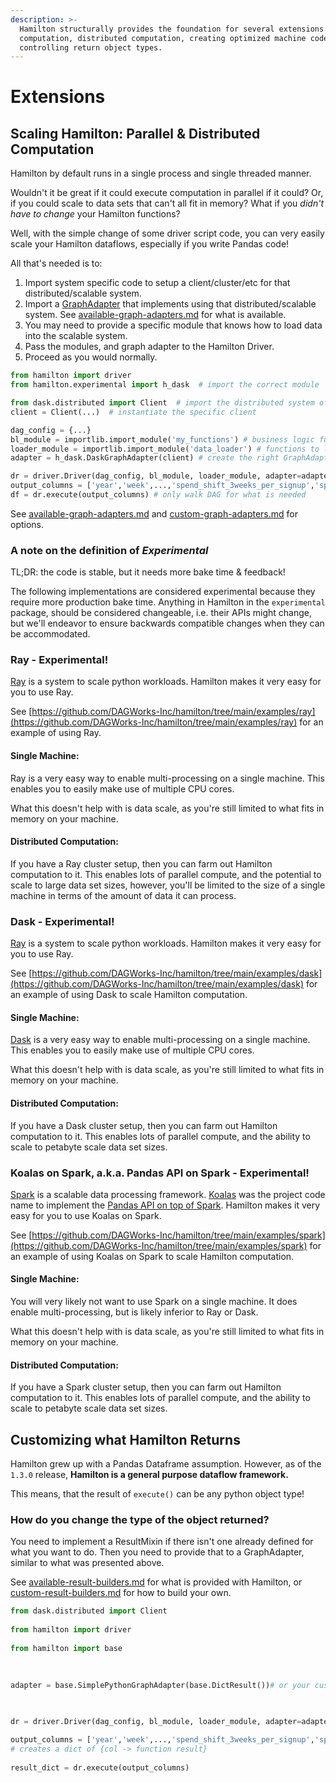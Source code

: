 ```yaml
---
description: >-
  Hamilton structurally provides the foundation for several extensions: parallel
  computation, distributed computation, creating optimized machine code,
  controlling return object types.
---
```


# Extensions

## Scaling Hamilton: Parallel & Distributed Computation

Hamilton by default runs in a single process and single threaded manner.

Wouldn't it be great if it could execute computation in parallel if it could? Or, if you could scale to data sets that can't all fit in memory? What if you _didn't have to change_ your Hamilton functions?

Well, with the simple change of some driver script code, you can very easily scale your Hamilton dataflows, especially if you write Pandas code!

All that's needed is to:

1. Import system specific code to setup a client/cluster/etc for that distributed/scalable system.
2. Import a [GraphAdapter](https://github.com/stitchfix/hamilton/blob/main/hamilton/base.py#L91) that implements using that distributed/scalable system. See [available-graph-adapters.md](reference/api-reference/available-graph-adapters.md "mention") for what is available.
3. You may need to provide a specific module that knows how to load data into the scalable system.
4. Pass the modules, and graph adapter to the Hamilton Driver.
5. Proceed as you would normally.

```python
from hamilton import driver
from hamilton.experimental import h_dask  # import the correct module

from dask.distributed import Client  # import the distributed system of choice
client = Client(...)  # instantiate the specific client

dag_config = {...} 
bl_module = importlib.import_module('my_functions') # business logic functions 
loader_module = importlib.import_module('data_loader') # functions to load data
adapter = h_dask.DaskGraphAdapter(client) # create the right GraphAdapter

dr = driver.Driver(dag_config, bl_module, loader_module, adapter=adapter) 
output_columns = ['year','week',...,'spend_shift_3weeks_per_signup','special_feature'] 
df = dr.execute(output_columns) # only walk DAG for what is needed
```

See [available-graph-adapters.md](reference/api-reference/available-graph-adapters.md "mention") and [custom-graph-adapters.md](reference/api-extensions/custom-graph-adapters.md "mention") for options.

### A note on the definition of _Experimental_

TL;DR: the code is stable, but it needs more bake time & feedback!

The following implementations are considered experimental because they require more production bake time. Anything in Hamilton in the `experimental` package, should be considered changeable, i.e. their APIs might change, but we'll endeavor to ensure backwards compatible changes when they can be accommodated.

### Ray - Experimental!

[Ray](https://ray.io/) is a system to scale python workloads. Hamilton makes it very easy for you to use Ray.

See [https://github.com/DAGWorks-Inc/hamilton/tree/main/examples/ray](https://github.com/DAGWorks-Inc/hamilton/tree/main/examples/ray) for an example of using Ray.

#### Single Machine:

Ray is a very easy way to enable multi-processing on a single machine. This enables you to easily make use of multiple CPU cores.

What this doesn't help with is data scale, as you're still limited to what fits in memory on your machine.

#### Distributed Computation:

If you have a Ray cluster setup, then you can farm out Hamilton computation to it. This enables lots of parallel compute, and the potential to scale to large data set sizes, however, you'll be limited to the size of a single machine in terms of the amount of data it can process.

### Dask - Experimental!

[Ray](https://ray.io/) is a system to scale python workloads. Hamilton makes it very easy for you to use Ray.

See [https://github.com/DAGWorks-Inc/hamilton/tree/main/examples/dask](https://github.com/DAGWorks-Inc/hamilton/tree/main/examples/dask) for an example of using Dask to scale Hamilton computation.

#### Single Machine:

[Dask](https://dask.org/) is a very easy way to enable multi-processing on a single machine. This enables you to easily make use of multiple CPU cores.

What this doesn't help with is data scale, as you're still limited to what fits in memory on your machine.

#### Distributed Computation:

If you have a Dask cluster setup, then you can farm out Hamilton computation to it. This enables lots of parallel compute, and the ability to scale to petabyte scale data set sizes.&#x20;

### Koalas on Spark, a.k.a. Pandas API on Spark - Experimental!

[Spark](https://spark.apache.org/) is a scalable data processing framework. [Koalas](https://koalas.readthedocs.io/en/latest) was the project code name to implement the [Pandas API on top of Spark](https://spark.apache.org/docs/latest/api/python/user\_guide/pandas\_on\_spark/index.html). Hamilton makes it very easy for you to use Koalas on Spark.

See [https://github.com/DAGWorks-Inc/hamilton/tree/main/examples/spark](https://github.com/DAGWorks-Inc/hamilton/tree/main/examples/spark) for an example of using Koalas on Spark to scale Hamilton computation.

#### Single Machine:

You will very likely not want to use Spark on a single machine. It does enable multi-processing, but is likely inferior to Ray or Dask.

What this doesn't help with is data scale, as you're still limited to what fits in memory on your machine.

#### Distributed Computation:

If you have a Spark cluster setup, then you can farm out Hamilton computation to it. This enables lots of parallel compute, and the ability to scale to petabyte scale data set sizes.

## Customizing what Hamilton Returns

Hamilton grew up with a Pandas Dataframe assumption. However, as of the `1.3.0` release, **Hamilton is a general purpose dataflow framework.**

This means, that the result of `execute()` can be any python object type!

### How do you change the type of the object returned?

You need to implement a ResultMixin if there isn't one already defined for what you want to do. Then you need to provide that to a GraphAdapter, similar to what was presented above.

See [available-result-builders.md](reference/api-reference/available-result-builders.md "mention") for what is provided with Hamilton, or [custom-result-builders.md](reference/api-extensions/custom-result-builders.md "mention") for how to build your own.

```python
from dask.distributed import Client    
from hamilton import driver   
from hamilton import base   

adapter = base.SimplePythonGraphAdapter(base.DictResult())# or your custom class  

dr = driver.Driver(dag_config, bl_module, loader_module, adapter=adapter)

output_columns = ['year','week',...,'spend_shift_3weeks_per_signup','special_feature']
# creates a dict of {col -> function result} 
result_dict = dr.execute(output_columns)
```
